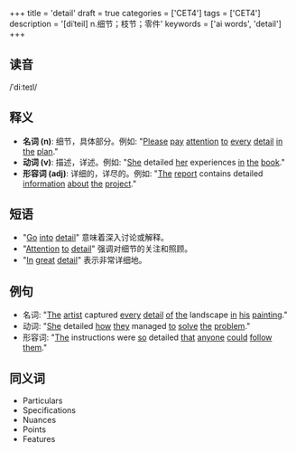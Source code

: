 +++
title = 'detail'
draft = true
categories = ['CET4']
tags = ['CET4']
description = '[diˈteil] n.细节；枝节；零件'
keywords = ['ai words', 'detail']
+++

## 读音
/ˈdiːteɪl/

## 释义
- **名词 (n)**: 细节，具体部分。例如: "[Please](/zh/post/please/) [pay](/zh/post/pay/) [attention](/zh/post/attention/) [to](/zh/post/to/) [every](/zh/post/every/) [detail](/zh/post/detail/) [in](/zh/post/in/) [the](/zh/post/the/) [plan](/zh/post/plan/)."
- **动词 (v)**: 描述，详述。例如: "[She](/zh/post/she/) detailed [her](/zh/post/her/) experiences [in](/zh/post/in/) [the](/zh/post/the/) [book](/zh/post/book/)."
- **形容词 (adj)**: 详细的，详尽的。例如: "[The](/zh/post/the/) [report](/zh/post/report/) contains detailed [information](/zh/post/information/) [about](/zh/post/about/) [the](/zh/post/the/) [project](/zh/post/project/)."

## 短语
- "[Go](/zh/post/go/) [into](/zh/post/into/) [detail](/zh/post/detail/)" 意味着深入讨论或解释。
- "[Attention](/zh/post/attention/) [to](/zh/post/to/) [detail](/zh/post/detail/)" 强调对细节的关注和照顾。
- "[In](/zh/post/in/) [great](/zh/post/great/) [detail](/zh/post/detail/)" 表示非常详细地。

## 例句
- 名词: "[The](/zh/post/the/) [artist](/zh/post/artist/) captured [every](/zh/post/every/) [detail](/zh/post/detail/) [of](/zh/post/of/) [the](/zh/post/the/) landscape [in](/zh/post/in/) [his](/zh/post/his/) [painting](/zh/post/painting/)."
- 动词: "[She](/zh/post/she/) detailed [how](/zh/post/how/) [they](/zh/post/they/) managed [to](/zh/post/to/) [solve](/zh/post/solve/) [the](/zh/post/the/) [problem](/zh/post/problem/)."
- 形容词: "[The](/zh/post/the/) instructions were [so](/zh/post/so/) detailed [that](/zh/post/that/) [anyone](/zh/post/anyone/) [could](/zh/post/could/) [follow](/zh/post/follow/) [them](/zh/post/them/)."

## 同义词
- Particulars
- Specifications
- Nuances
- Points
- Features
